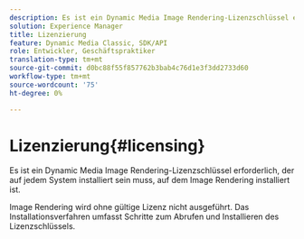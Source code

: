 ```yaml
---
description: Es ist ein Dynamic Media Image Rendering-Lizenzschlüssel erforderlich, der auf jedem System installiert sein muss, auf dem Image Rendering installiert ist.
solution: Experience Manager
title: Lizenzierung
feature: Dynamic Media Classic, SDK/API
role: Entwickler, Geschäftspraktiker
translation-type: tm+mt
source-git-commit: d0bc88f55f857762b3bab4c76d1e3f3dd2733d60
workflow-type: tm+mt
source-wordcount: '75'
ht-degree: 0%

---
```



# Lizenzierung{#licensing}

Es ist ein Dynamic Media Image Rendering-Lizenzschlüssel erforderlich, der auf jedem System installiert sein muss, auf dem Image Rendering installiert ist.

Image Rendering wird ohne gültige Lizenz nicht ausgeführt. Das Installationsverfahren umfasst Schritte zum Abrufen und Installieren des Lizenzschlüssels.
